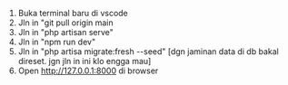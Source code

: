 1. Buka terminal baru di vscode
2. Jln in "git pull origin main
2. Jln in "php artisan serve"
3. Jln in "npm run dev"
4. Jln in "php artisa migrate:fresh --seed" [dgn jaminan data di db bakal direset. jgn jln in ini klo engga mau]
5. Open http://127.0.0.1:8000 di browser
